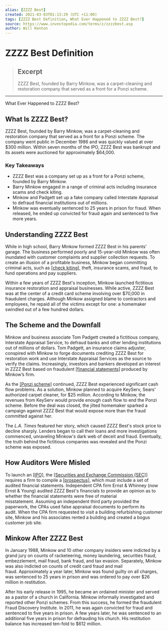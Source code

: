 ```yaml
---
alias: [ZZZZ Best]
created: 2021-03-03T01:13:29 (UTC +11:00)
tags: [ZZZZ Best Definition, What Ever Happened to ZZZZ Best?]
source: https://www.investopedia.com/terms/z/zzzzbest.asp
author: Will Kenton
---
```


# ZZZZ Best Definition

> ## Excerpt
> ZZZZ Best, founded by Barry Minkow, was a carpet-cleaning and restoration company that served as a front for a Ponzi scheme.

---

What Ever Happened to ZZZZ Best?
## What Is ZZZZ Best?

ZZZZ Best, founded by Barry Minkow, was a carpet-cleaning and restoration company that served as a front for a Ponzi scheme. The company went public in December 1986 and was quickly valued at over $300 million. Within seven months of the IPO, ZZZZ Best was bankrupt and its assets were auctioned for approximately $64,000.

### Key Takeaways

-   ZZZZ Best was a company set up as a front for a Ponzi scheme, founded by Barry Minkow.
-   Barry Minkow engaged in a range of criminal acts including insurance scams and check kiting.
-   Minkow and Padgett set up a fake company called Interstate Appraisal to defraud financial institutions out of millions.
-   Minkow was eventually sentenced to 25 years in prison for fraud. When released, he ended up convicted for fraud again and sentenced to five more years.

## Understanding ZZZZ Best

While in high school, Barry Minkow formed ZZZZ Best in his parents' garage. The business performed poorly and 15-year-old Minkow was often inundated with customer complaints and supplier collection requests. To create an illusion of a profitable business, Minkow began committing criminal acts, such as [[check kiting]](https://www.investopedia.com/terms/k/kited.asp), theft, insurance scams, and fraud, to fund operations and pay suppliers.

Within a few years of ZZZZ Best's inception, Minkow launched fictitious insurance restoration and appraisal businesses. While active, ZZZZ Best was at the center of a credit card scheme involving over $70,000 in fraudulent charges. Although Minkow assigned blame to contractors and employees, he repaid all of the victims except for one: a homemaker swindled out of a few hundred dollars.

## The Scheme and the Downfall

Minkow and business associate Tom Padgett created a fictitious company, Interstate Appraisal Service, to defraud banks and other lending institutions out of millions of dollars. Tom Padgett, an insurance claims adjuster, conspired with Minkow to forge documents crediting ZZZZ Best for restoration work and use Interstate Appraisal Services as the source to verify the claims. Increasingly, investors and bankers developed an interest in ZZZZ Best based on fraudulent [[financial statements]](https://www.investopedia.com/terms/f/financial-statements.asp) produced by Minkow’s firm. 

As the [[Ponzi scheme]](https://www.investopedia.com/terms/p/ponzischeme.asp) continued, ZZZZ Best experienced significant cash flow problems. As a solution, Minkow planned to acquire KeyServ, Sears' authorized carpet cleaner, for $25 million. According to Minkow, the revenues from KeyServ would provide enough cash flow to end the Ponzi scheme. Before the deal was closed, the jilted homemaker sparked a campaign against ZZZZ Best that would expose more than the fraud committed against her. 

The _L.A. Times_ featured her story, which caused ZZZZ Best's stock price to decline sharply. Lenders began to call their loans and more investigations commenced, unraveling Minkow's dark web of deceit and fraud. Eventually, the truth behind the fictitious companies was revealed and the Ponzi scheme was exposed.

## How Auditors Were Misled

To launch an [[IPO]](https://www.investopedia.com/terms/i/ipo.asp), the [[Securities and Exchange Commission (SEC)]](https://www.investopedia.com/terms/s/sec.asp) requires a firm to compile a [[prospectus]](https://www.investopedia.com/terms/p/prospectus.asp), which must include a set of audited financial statements. Independent CPA firm Ernst & Whinney (now Ernst & Young) audited ZZZZ Best's financials to provide an opinion as to whether the financial statements were free of material misstatement. Assuming an independent third party provided the paperwork, the CPAs used false appraisal documents to perform its audit. When the CPA firm requested to visit a building refurbishing customer site, Minkow and his associates rented a building and created a bogus customer job site.

## Minkow After ZZZZ Best

In January 1988, Minkow and 10 other company insiders were indicted by a grand jury on counts of racketeering, money laundering, securities fraud, embezzlement, mail fraud, bank fraud, and tax evasion. Separately, Minkow was also indicted on counts of credit card fraud and mail fraud. Approximately a year later, Minkow was found guilty on all charges, was sentenced to 25 years in prison and was ordered to pay over $26 million in restitution. 

After his early release in 1995, he became an ordained minister and served as a pastor of a church in California. Minkow informally investigated and reported other Ponzi schemes. From this success, he formed the fraudulent Fraud Discovery Institute. In 2011, he was again convicted for fraud and sentenced to five years in prison. A few years later, he was sentenced to an additional five years in prison for defrauding his church. His restitution balance has increased ten-fold to $612 million.
